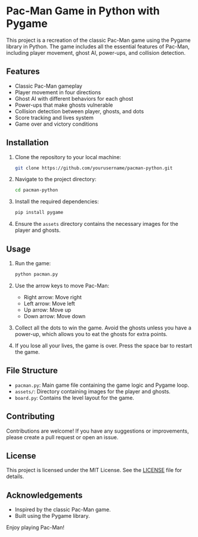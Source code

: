 # Pac-Man Game in Python with Pygame

This project is a recreation of the classic Pac-Man game using the Pygame library in Python. The game includes all the essential features of Pac-Man, including player movement, ghost AI, power-ups, and collision detection.

## Features

- Classic Pac-Man gameplay
- Player movement in four directions
- Ghost AI with different behaviors for each ghost
- Power-ups that make ghosts vulnerable
- Collision detection between player, ghosts, and dots
- Score tracking and lives system
- Game over and victory conditions

## Installation

1. Clone the repository to your local machine:
    ```sh
    git clone https://github.com/yourusername/pacman-python.git
    ```

2. Navigate to the project directory:
    ```sh
    cd pacman-python
    ```

3. Install the required dependencies:
    ```sh
    pip install pygame
    ```

4. Ensure the `assets` directory contains the necessary images for the player and ghosts.

## Usage

1. Run the game:
    ```sh
    python pacman.py
    ```

2. Use the arrow keys to move Pac-Man:
    - Right arrow: Move right
    - Left arrow: Move left
    - Up arrow: Move up
    - Down arrow: Move down

3. Collect all the dots to win the game. Avoid the ghosts unless you have a power-up, which allows you to eat the ghosts for extra points.

4. If you lose all your lives, the game is over. Press the space bar to restart the game.

## File Structure

- `pacman.py`: Main game file containing the game logic and Pygame loop.
- `assets/`: Directory containing images for the player and ghosts.
- `board.py`: Contains the level layout for the game.

## Contributing

Contributions are welcome! If you have any suggestions or improvements, please create a pull request or open an issue.

## License

This project is licensed under the MIT License. See the [LICENSE](LICENSE) file for details.

## Acknowledgements

- Inspired by the classic Pac-Man game.
- Built using the Pygame library.

Enjoy playing Pac-Man!